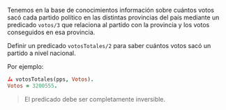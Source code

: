 Tenemos en la base de conocimientos información sobre cuántos votos sacó cada partido político en las distintas provincias del país mediante un predicado `votos/3` que relaciona al partido con la provincia y los votos conseguidos en esa provincia.

Definir un predicado `votosTotales/2` para saber cuántos votos sacó un partido a nivel nacional.

Por ejemplo:

```prolog
ム votosTotales(pps, Votos).
Votos = 3200555.
```

> El predicado debe ser completamente inversible.